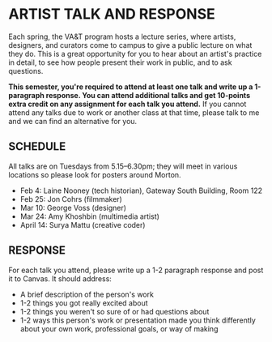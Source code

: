 # ARTIST TALK AND RESPONSE

Each spring, the VA&T program hosts a lecture series, where artists, designers, and curators come to campus to give a public lecture on what they do. This is a great opportunity for you to hear about an artist's practice in detail, to see how people present their work in public, and to ask questions.

**This semester, you're required to attend at least one talk and write up a 1-paragraph response. You can attend additional talks and get 10-points extra credit on any assignment for each talk you attend.** If you cannot attend any talks due to work or another class at that time, please talk to me and we can find an alternative for you.

## SCHEDULE  
All talks are on Tuesdays from 5.15–6.30pm; they will meet in various locations so please look for posters around Morton.

* Feb 4: Laine Nooney (tech historian), Gateway South Building, Room 122  
* Feb 25: Jon Cohrs (filmmaker)  
* Mar 10: George Voss (designer)  
* Mar 24: Amy Khoshbin (multimedia artist)  
* April 14: Surya Mattu (creative coder)  

## RESPONSE  
For each talk you attend, please write up a 1-2 paragraph response and post it to Canvas. It should address:  

* A brief description of the person's work  
* 1-2 things you got really excited about  
* 1-2 things you weren't so sure of or had questions about  
* 1-2 ways this person's work or presentation made you think differently about your own work, professional goals, or way of making

